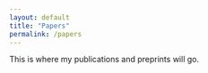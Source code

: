 ```yaml
---
layout: default
title: "Papers"
permalink: /papers
---
```

This is where my publications and preprints will go.
